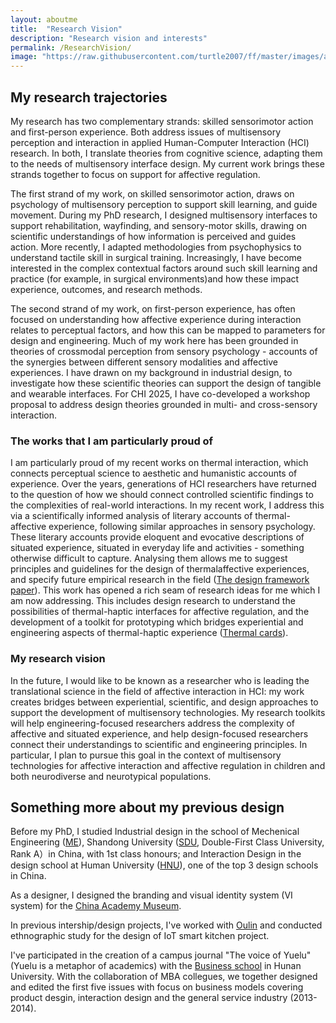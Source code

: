 ```yaml
---
layout: aboutme
title:  "Research Vision"
description: "Research vision and interests"
permalink: /ResearchVision/
image: "https://raw.githubusercontent.com/turtle2007/ff/master/images/aboutme/4vision.jpg"
---
```


## My research trajectories

My research has two complementary strands: skilled sensorimotor action and first-person experience. Both address issues of multisensory perception and interaction in applied Human-Computer Interaction (HCI) research. In both, I translate theories from cognitive science, adapting them to the needs of multisensory interface design. My current work brings these strands together to focus on support for affective regulation.

The first strand of my work, on skilled sensorimotor action, draws on psychology of multisensory perception to support skill learning, and guide movement. During my PhD research, I designed multisensory interfaces to support rehabilitation, wayfinding, and sensory-motor skills, drawing on scientific understandings of how information is perceived and guides action. More recently, I adapted methodologies from psychophysics to understand tactile skill in surgical training. Increasingly, I have become interested in the complex contextual factors around such skill learning and practice (for example, in surgical environments)and how these impact experience, outcomes, and research methods.

The second strand of my work, on first-person experience, has often focused on understanding how affective experience during interaction relates to perceptual factors, and how this can be mapped to parameters for design and engineering. Much of my work here has been grounded in theories of crossmodal perception from sensory psychology - accounts of the synergies between different sensory modalities and affective experiences. I have drawn on my background in industrial design, to investigate how these scientific theories can support the design of tangible and wearable interfaces. For CHI 2025, I have co-developed a workshop proposal to address design theories grounded in multi- and cross-sensory interaction. 

### The works that I am particularly proud of

I am particularly proud of my recent works on thermal interaction, which connects perceptual science to aesthetic and humanistic accounts of experience. Over the years, generations of HCI researchers have returned to the question of how we should connect controlled scientific findings to the complexities of real-world interactions. In my recent work, I address this via a scientifically informed analysis of literary accounts of thermal-affective experience, following similar approaches in sensory psychology. These literary accounts provide eloquent and evocative descriptions of situated experience, situated in everyday life and activities - something otherwise difficult to capture. Analysing them allows me to suggest principles and guidelines for the design of thermalaffective experiences, and specify future empirical research in the field ([The design framework paper]({{site.baseurl}}/assets/files/dis24-202.pdf)). This work has opened a rich seam of research ideas for me which I am now addressing. This includes design research to understand the possibilities of thermal-haptic interfaces for affective regulation, and the development of a toolkit for prototyping which bridges experiential and engineering aspects of thermal-haptic experience ([Thermal cards]({{site.baseurl}}/assets/files/TEI2025-Pic.pdf)).

### My research vision

In the future, I would like to be known as a researcher who is leading the translational science in the field of affective interaction in HCI: my work creates bridges between experiential, scientific, and design approaches to support the development of multisensory technologies. My research toolkits will help engineering-focused researchers address the complexity of affective and situated experience, and help design-focused researchers connect their understandings to scientific and engineering principles. In particular, I plan to pursue this goal in the context of multisensory technologies for affective interaction and affective regulation in children and both neurodiverse and neurotypical populations.


## Something more about my previous design
Before my PhD, I studied Industrial design in the school of Mechenical Engineering ([ME](http://www.mech.sdu.edu.cn/ENGLISH.htm)), Shandong University ([SDU](http://www.sdu.edu.cn), Double-First Class University, Rank A）in China, with 1st class honours; and Interaction Design in the design school at Human University ([HNU](http://design.hnu.edu.cn/Home.htm)), one of the top 3 design schools in China. 

As a designer, I designed the branding and visual identity system (VI system) for the [China Academy Museum](http://ylsy.hnu.edu.cn/wbly/wbsy.htm).

In previous intership/design projects, I've worked with [Oulin](http://www.oulin.net/product2.html) and conducted ethnographic study for the design of IoT smart kitchen project. 

I've participated in the creation of a campus journal "The voice of Yuelu" (Yuelu is a metaphor of academics) with the [Business school](http://ibschool-en.hnu.edu.cn) in Hunan University. With the collaboration of MBA collegues, we together designed and edited the first five issues with focus on business models covering product desgin, interaction design and the general service industry (2013-2014). 
<!-- Unfortunately, I graduated in 2014 and stop working on it. and the journal discontinued in 2015. -->